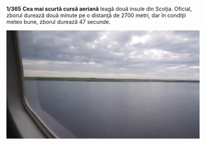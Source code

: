 **1/365** **Cea mai scurtă cursă aeriană** leagă două insule din Scoţia. Oficial, zborul durează două minute pe o distanţă de 2700 metri, dar în condiţii meteo bune, zborul durează 47 secunde.

[![Cel mai scurt zbor](image-1.jpg)](https://youtu.be/fwyVWaCAD2A)
